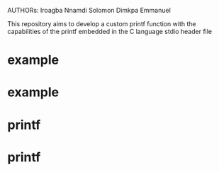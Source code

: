AUTHORs:
Iroagba Nnamdi Solomon
Dimkpa Emmanuel

This repository aims to develop a custom printf function with the capabilities of the printf embedded in the C language stdio header file

# example
# example
# printf
# printf
